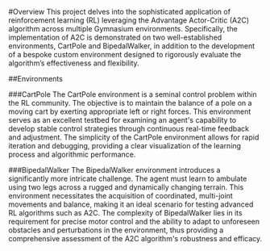 #Overview
This project delves into the sophisticated application of reinforcement learning (RL) leveraging the Advantage Actor-Critic (A2C) algorithm across multiple Gymnasium environments. Specifically, the implementation of A2C is demonstrated on two well-established environments, CartPole and BipedalWalker, in addition to the development of a bespoke custom environment designed to rigorously evaluate the algorithm’s effectiveness and flexibility.

##Environments

###CartPole
The CartPole environment is a seminal control problem within the RL community. The objective is to maintain the balance of a pole on a moving cart by exerting appropriate left or right forces. This environment serves as an excellent testbed for examining an agent's capability to develop stable control strategies through continuous real-time feedback and adjustment. The simplicity of the CartPole environment allows for rapid iteration and debugging, providing a clear visualization of the learning process and algorithmic performance.

###BipedalWalker
The BipedalWalker environment introduces a significantly more intricate challenge. The agent must learn to ambulate using two legs across a rugged and dynamically changing terrain. This environment necessitates the acquisition of coordinated, multi-joint movements and balance, making it an ideal scenario for testing advanced RL algorithms such as A2C. The complexity of BipedalWalker lies in its requirement for precise motor control and the ability to adapt to unforeseen obstacles and perturbations in the environment, thus providing a comprehensive assessment of the A2C algorithm's robustness and efficacy.
